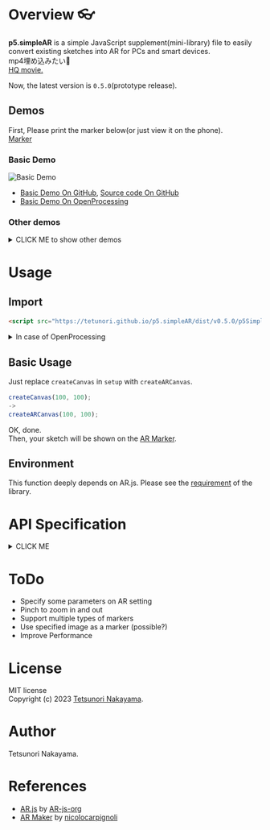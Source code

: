 # Overview 👓

**p5.simpleAR** is a simple JavaScript supplement(mini-library) file to easily convert existing sketches into AR for PCs and smart devices.  
mp4埋め込みたい🌟  
[HQ movie.](https://www.youtube.com/watch?v=?????)

Now, the latest version is `0.5.0`(prototype release).  

## Demos
First, Please print the marker below(or just view it on the phone).  
[Marker](https://github.com/nicolocarpignoli/artoolkit-barcode-markers-collection/blob/master/3x3/6.png)

### Basic Demo
<img src="./images/basicdemo.png" alt="Basic Demo" width="640px"> 

- [Basic Demo On GitHub](https://tetunori.github.io/p5.simpleAR/sample/basic/index.html), [Source code On GitHub](https://github.com/tetunori/p5.simpleAR/tree/main/sample/basic/)
- [Basic Demo On OpenProcessing](https://openprocessing.org/sketch/1891727)

### Other demos
<details><summary>CLICK ME to show other demos</summary>
<p>
2, 3例のデモ。
</p>
</details>

# Usage
## Import
```html 
<script src="https://tetunori.github.io/p5.simpleAR/dist/v0.5.0/p5SimpleAR.js"></script>
```
<details><summary>In case of OpenProcessing</summary>
<img src="./images/openprocessing-addlib.png" alt="Add library in OpenProcessing" width="480px"> 
</details>


## Basic Usage
Just replace `createCanvas` in `setup` with `createARCanvas`.

```javascript
createCanvas(100, 100);
->
createARCanvas(100, 100);
```
OK, done.  
Then, your sketch will be shown on the [AR Marker](https://github.com/nicolocarpignoli/artoolkit-barcode-markers-collection/blob/master/3x3/6.png).

## Environment 
This function deeply depends on AR.js. Please see the [requirement](https://ar-js-org.github.io/AR.js-Docs/#requirements) of the library. 

# API Specification
<details><summary>CLICK ME</summary>
<p>

## createARCanvas
```javascript
createARCanvas(w, h, [renderer])
```
Replace `createCanvas` in `setup` with this function.  
So, this has same parameters as `createCanvas`.  
> **Warning**  
> AR function does not work well in `WEBGL` mode...

</p>
</details>

# ToDo
- Specify some parameters on AR setting
- Pinch to zoom in and out
- Support multiple types of markers
- Use specified image as a marker (possible?)
- Improve Performance 

# License
MIT license  
Copyright (c) 2023 [Tetsunori Nakayama](https://twitter.com/tetunori_lego).

# Author
Tetsunori Nakayama.

# References
- [AR.js](https://ar-js-org.github.io/AR.js-Docs/) by [AR-js-org](https://github.com/AR-js-org)
- [AR Maker](https://github.com/nicolocarpignoli/artoolkit-barcode-markers-collection) by [nicolocarpignoli](https://github.com/nicolocarpignoli)

